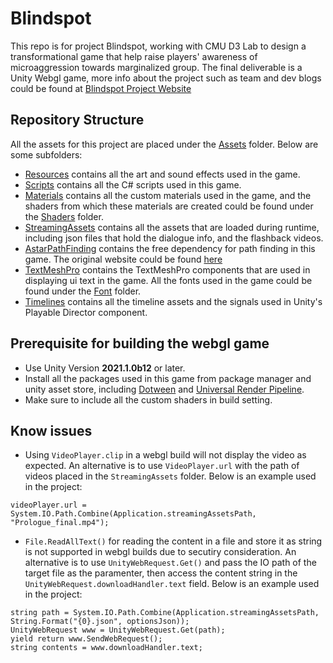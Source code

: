 # Blindspot #

This repo is for project Blindspot, working with CMU D3 Lab to design a transformational game that help raise players' awareness of microaggression towards marginalized group. The final deliverable is a Unity Webgl game, more info about the project such as team and dev blogs could be found at [Blindspot Project Website](https://projects.etc.cmu.edu/blindspot/)

## Repository Structure 
All the assets for this project are placed under the [Assets](https://github.com/utherrrr0317/Blindspot/tree/main/Game%20Project/Assets) folder. Below are some subfolders:
* [Resources](https://github.com/utherrrr0317/Blindspot/tree/main/Game%20Project/Assets/Resources) contains all the art and sound effects used in the game.
* [Scripts](https://github.com/utherrrr0317/Blindspot/tree/main/Game%20Project/Assets/Scripts) contains all the C# scripts used in this game.
* [Materials](https://github.com/utherrrr0317/Blindspot/tree/main/Game%20Project/Assets/Materials) contains all the custom materials used in the game, and the shaders from which these materials are created could be found under the [Shaders](https://github.com/utherrrr0317/Blindspot/tree/main/Game%20Project/Assets/Shaders) folder.
* [StreamingAssets](https://github.com/utherrrr0317/Blindspot/tree/main/Game%20Project/Assets/StreamingAssets) contains all the assets that are loaded during runtime, including json files that hold the dialogue info, and the flashback videos.
* [AstarPathFinding](https://github.com/utherrrr0317/Blindspot/tree/main/Game%20Project/Assets/AstarPathfindingProject) contains the free dependency for path finding in this game. The original website could be found [here](https://arongranberg.com/astar/)
* [TextMeshPro](https://github.com/utherrrr0317/Blindspot/tree/main/Game%20Project/Assets/TextMesh%20Pro) contains the TextMeshPro components that are used in displaying ui text in the game. All the fonts used in the game could be found under the [Font](https://github.com/utherrrr0317/Blindspot/tree/main/Game%20Project/Assets/TextMesh%20Pro/Fonts) folder.
* [Timelines](https://github.com/utherrrr0317/Blindspot/tree/main/Game%20Project/Assets/Timelines) contains all the timeline assets and the signals used in Unity's Playable Director component.

## Prerequisite for building the webgl game
* Use Unity Version **2021.1.0b12** or later.
* Install all the packages used in this game from package manager and unity asset store, including [Dotween](https://assetstore.unity.com/packages/tools/animation/dotween-hotween-v2-27676) and [Universal Render Pipeline](https://docs.unity3d.com/Packages/com.unity.render-pipelines.universal@11.0/manual/index.html).
* Make sure to include all the custom shaders in build setting.

## Know issues
* Using `VideoPlayer.clip` in a webgl build will not display the video as expected. An alternative is to use `VideoPlayer.url` with the path of videos placed in the `StreamingAssets` folder. Below is an example used in the project:
```
videoPlayer.url = System.IO.Path.Combine(Application.streamingAssetsPath, "Prologue_final.mp4");
```
* `File.ReadAllText()` for reading the content in a file and store it as string is not supported in webgl builds due to secutiry consideration. An alternative is to use `UnityWebRequest.Get()` and pass the IO path of the target file as the paramenter, then access the content string in the `UnityWebRequest.downloadHandler.text` field. Below is an example used in the project:
```
string path = System.IO.Path.Combine(Application.streamingAssetsPath, String.Format("{0}.json", optionsJson));
UnityWebRequest www = UnityWebRequest.Get(path);
yield return www.SendWebRequest();
string contents = www.downloadHandler.text;
```
